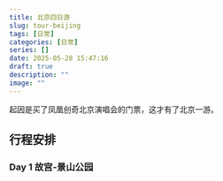 ```yaml
---
title: 北京四日游
slug: tour-beijing
tags: [日常]
categories: [日常]
series: []
date: 2025-05-28 15:47:16
draft: true
description: ""
image: ""
---
```


起因是买了凤凰创奇北京演唱会的门票，这才有了北京一游。
<!--more-->


## 行程安排

### Day 1 故宫-景山公园
